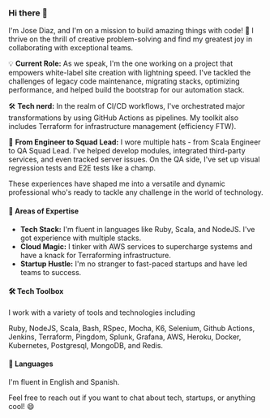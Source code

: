 ### Hi there 👋

I'm Jose Diaz, and I'm on a mission to build amazing things with code! 🚀 I thrive on the thrill of creative problem-solving and find my greatest joy in collaborating with exceptional teams.

💡 **Current Role:** As we speak, I'm the one working on a project that empowers white-label site creation with lightning speed. I've tackled the challenges of legacy code maintenance, migrating stacks, optimizing performance, and helped build the bootstrap for our automation stack.

🛠️ **Tech nerd:** In the realm of CI/CD workflows, I've orchestrated major transformations by using GitHub Actions as pipelines. My toolkit also includes Terraform for infrastructure management (efficiency FTW).

🎩 **From Engineer to Squad Lead:** I wore multiple hats - from Scala Engineer to QA Squad Lead. I've helped develop modules, integrated third-party services, and even tracked server issues. On the QA side, I've set up visual regression tests and E2E tests like a champ.

These experiences have shaped me into a versatile and dynamic professional who's ready to tackle any challenge in the world of technology.

#### 🎯 Areas of Expertise

- **Tech Stack:** I'm fluent in languages like Ruby, Scala, and NodeJS. I've got experience with multiple stacks.
- **Cloud Magic:** I tinker with AWS services to supercharge systems and have a knack for Terraforming infrastructure.
- **Startup Hustle:** I'm no stranger to fast-paced startups and have led teams to success.

#### 🛠️ Tech Toolbox

I work with a variety of tools and technologies including 

Ruby, NodeJS, Scala, Bash, RSpec, Mocha, K6, Selenium, Github Actions, Jenkins, Terraform, Pingdom, Splunk, Grafana, AWS, Heroku, Docker, Kubernetes, Postgresql, MongoDB, and Redis.

#### 💬 Languages

I'm fluent in English and Spanish.

Feel free to reach out if you want to chat about tech, startups, or anything cool! 😄
